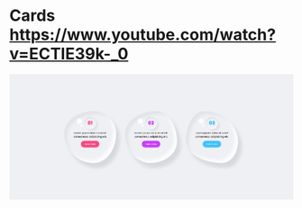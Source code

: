 # Cards https://www.youtube.com/watch?v=ECTIE39k-_0
<p align="center">
  <img src="preview.png" alt="preview del proyecto" width="600">
</p>
